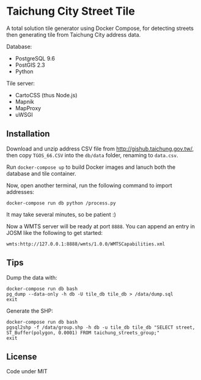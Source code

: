 # Taichung City Street Tile

A total solution tile generator using Docker Compose,
for detecting streets then generating tile from Taichung City address data.

Database:

* PostgreSQL 9.6
* PostGIS 2.3
* Python

Tile server:

* CartoCSS (thus Node.js)
* Mapnik
* MapProxy
* uWSGI

## Installation

Download and unzip address CSV file from <http://gishub.taichung.gov.tw/>,
then copy `TGOS_66.CSV` into the `db/data` folder, renaming to `data.csv`.

Run `docker-compose up` to build Docker images and lanuch both
the database and tile container.

Now, open another terminal, run the following command to import addresses:

    docker-compose run db python /process.py

It may take several minutes, so be patient :)

Now a WMTS server will be ready at port `8888`. You can append an entry
in JOSM like the following to get started:

    wmts:http://127.0.0.1:8888/wmts/1.0.0/WMTSCapabilities.xml


## Tips

Dump the data with:

    docker-compose run db bash
    pg_dump --data-only -h db -U tile_db tile_db > /data/dump.sql
    exit


Generate the SHP:

    docker-compose run db bash
    pgsql2shp -f /data/group.shp -h db -u tile_db tile_db "SELECT street, ST_Buffer(polygon, 0.0001) FROM taichung_streets_group;"
    exit

## License

Code under MIT
